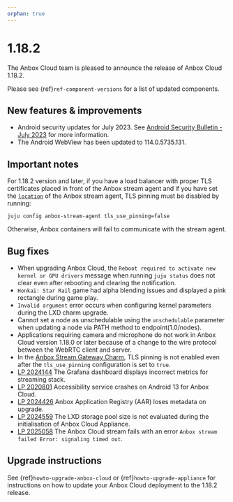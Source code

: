 ```yaml
---
orphan: true
---
```

# 1.18.2

The Anbox Cloud team is pleased to announce the release of Anbox Cloud 1.18.2.

Please see {ref}`ref-component-versions` for a list of updated components.

## New features & improvements
* Android security updates for July 2023. See [Android Security Bulletin - July 2023](https://source.android.com/docs/security/bulletin/2023-07-01) for more information.
* The Android WebView has been updated to 114.0.5735.131.

## Important notes
For 1.18.2 version and later, if you have a load balancer with proper TLS certificates placed in front of the Anbox stream agent and if you have set the [`location`](https://charmhub.io/anbox-stream-agent/configuration#location) of the Anbox stream agent, TLS pinning must be disabled by running:

```
juju config anbox-stream-agent tls_use_pinning=false
```

Otherwise, Anbox containers will fail to communicate with the stream agent.

## Bug fixes
* When upgrading Anbox Cloud, the `Reboot required to activate new kernel or GPU drivers` message when running `juju status` does not clear even after rebooting and clearing the notification. <!--AC-1622-->
* `Honkai: Star Rail` game had alpha blending issues and displayed a pink rectangle during game play. <!--AC-1628-->
* `Invalid argument` error occurs when configuring kernel parameters during the LXD charm upgrade. <!--AC-1645-->
* Cannot set a node as unschedulable using the `unschedulable` parameter when updating a node via PATH method to endpoint(1.0/nodes). <!--AC-1689-->
* Applications requiring camera and microphone do not work in Anbox Cloud version 1.18.0 or later because of a change to the wire protocol between the WebRTC client and server. <!--AC-1710-->
* In the [Anbox Stream Gateway Charm](https://charmhub.io/anbox-stream-gateway), TLS pinning is not enabled even after the `tls_use_pinning` configuration is set to `true`. <!--AC-1683-->
* [LP 2024144](https://bugs.launchpad.net/anbox-cloud/+bug/2024144) The Grafana dashboard displays incorrect metrics for streaming stack. <!--AC-1685-->
* [LP 2020801](https://bugs.launchpad.net/anbox-cloud/+bug/2020801) Accessibility service crashes on Android 13 for Anbox Cloud. <!--AC-1657-->
* [LP 2024426](https://bugs.launchpad.net/anbox-cloud/+bug/2024426) Anbox Application Registry (AAR) loses metadata on upgrade. <!--AC-1691-->
* [LP 2024559](https://bugs.launchpad.net/anbox-cloud/+bug/2024559) The LXD storage pool size is not evaluated during the initialisation of Anbox Cloud Appliance. <!--AC-1698-->
* [LP 2025058](https://bugs.launchpad.net/anbox-cloud/+bug/2025058) The Anbox Cloud stream fails with an error `Anbox stream failed Error: signaling timed out`. <!--AC-1733-->

## Upgrade instructions

See {ref}`howto-upgrade-anbox-cloud` or {ref}`howto-upgrade-appliance` for instructions on how to update your Anbox Cloud deployment to the 1.18.2 release.
